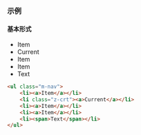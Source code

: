 ### 示例
#### 基本形式

<ul class="m-nav">
    <li><a>Item</a></li>
    <li class="z-crt"><a>Current</a></li>
    <li><a>Item</a></li>
    <li><a>Item</a></li>
    <li><span>Text</span></li>
</ul>

```html
<ul class="m-nav">
    <li><a>Item</a></li>
    <li class="z-crt"><a>Current</a></li>
    <li><a>Item</a></li>
    <li><a>Item</a></li>
    <li><span>Text</span></li>
</ul>
```